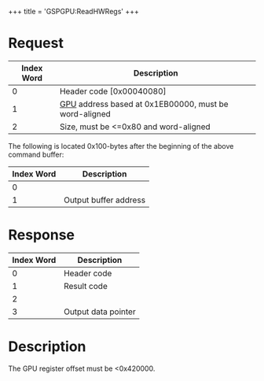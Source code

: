 +++
title = 'GSPGPU:ReadHWRegs'
+++

# Request

| Index Word | Description                                                             |
|------------|-------------------------------------------------------------------------|
| 0          | Header code \[0x00040080\]                                              |
| 1          | [GPU](categories/GPU "wikilink") address based at 0x1EB00000, must be word-aligned |
| 2          | Size, must be \<=0x80 and word-aligned                                  |

The following is located 0x100-bytes after the beginning of the above
command buffer:

<table>
<thead>
<tr class="header">
<th>Index Word</th>
<th>Description</th>
</tr>
</thead>
<tbody>
<tr class="odd">
<td>0</td>
<td></td>
</tr>
<tr class="even">
<td>1</td>
<td>Output buffer address</td>
</tr>
</tbody>
</table>

# Response

<table>
<thead>
<tr class="header">
<th>Index Word</th>
<th>Description</th>
</tr>
</thead>
<tbody>
<tr class="odd">
<td>0</td>
<td>Header code</td>
</tr>
<tr class="even">
<td>1</td>
<td>Result code</td>
</tr>
<tr class="odd">
<td>2</td>
<td></td>
</tr>
<tr class="even">
<td>3</td>
<td>Output data pointer</td>
</tr>
</tbody>
</table>

# Description

The GPU register offset must be \<0x420000.
